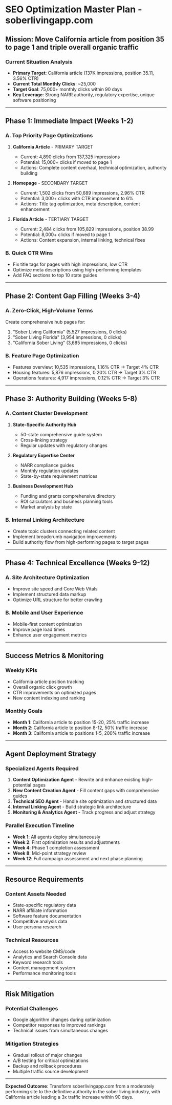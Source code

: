 # SEO Optimization Master Plan - soberlivingapp.com
## **Mission**: Move California article from position 35 to page 1 and triple overall organic traffic

### **Current Situation Analysis**
- **Primary Target**: California article (137K impressions, position 35.11, 3.56% CTR)
- **Current Total Monthly Clicks**: ~25,000
- **Target Goal**: 75,000+ monthly clicks within 90 days
- **Key Leverage**: Strong NARR authority, regulatory expertise, unique software positioning

---

## **Phase 1: Immediate Impact (Weeks 1-2)**

### **A. Top Priority Page Optimizations**
1. **California Article** - PRIMARY TARGET
   - Current: 4,890 clicks from 137,325 impressions
   - Potential: 15,000+ clicks if moved to page 1
   - Actions: Complete content overhaul, technical optimization, authority building

2. **Homepage** - SECONDARY TARGET  
   - Current: 1,502 clicks from 50,689 impressions, 2.96% CTR
   - Potential: 3,000+ clicks with CTR improvement to 6%
   - Actions: Title tag optimization, meta description, content enhancement

3. **Florida Article** - TERTIARY TARGET
   - Current: 2,484 clicks from 105,829 impressions, position 38.99
   - Potential: 8,000+ clicks if moved to page 1
   - Actions: Content expansion, internal linking, technical fixes

### **B. Quick CTR Wins**
- Fix title tags for pages with high impressions, low CTR
- Optimize meta descriptions using high-performing templates
- Add FAQ sections to top 10 state guides

---

## **Phase 2: Content Gap Filling (Weeks 3-4)**

### **A. Zero-Click, High-Volume Terms**
Create comprehensive hub pages for:
1. "Sober Living California" (5,527 impressions, 0 clicks)
2. "Sober Living Florida" (3,954 impressions, 0 clicks)  
3. "California Sober Living" (3,685 impressions, 0 clicks)

### **B. Feature Page Optimization**
- Features overview: 10,535 impressions, 1.16% CTR → Target 4% CTR
- Housing features: 5,876 impressions, 0.20% CTR → Target 3% CTR
- Operations features: 4,917 impressions, 0.12% CTR → Target 3% CTR

---

## **Phase 3: Authority Building (Weeks 5-8)**

### **A. Content Cluster Development**
1. **State-Specific Authority Hub**
   - 50-state comprehensive guide system
   - Cross-linking strategy
   - Regular updates with regulatory changes

2. **Regulatory Expertise Center**
   - NARR compliance guides
   - Monthly regulation updates
   - State-by-state requirement matrices

3. **Business Development Hub**
   - Funding and grants comprehensive directory
   - ROI calculators and business planning tools
   - Market analysis by state

### **B. Internal Linking Architecture**
- Create topic clusters connecting related content
- Implement breadcrumb navigation improvements
- Build authority flow from high-performing pages to target pages

---

## **Phase 4: Technical Excellence (Weeks 9-12)**

### **A. Site Architecture Optimization**
- Improve site speed and Core Web Vitals
- Implement structured data markup
- Optimize URL structure for better crawling

### **B. Mobile and User Experience**
- Mobile-first content optimization
- Improve page load times
- Enhance user engagement metrics

---

## **Success Metrics & Monitoring**

### **Weekly KPIs**
- California article position tracking
- Overall organic click growth
- CTR improvements on optimized pages
- New content indexing and ranking

### **Monthly Goals**
- **Month 1**: California article to position 15-20, 25% traffic increase
- **Month 2**: California article to position 8-12, 50% traffic increase  
- **Month 3**: California article to positions 1-5, 200% traffic increase

---

## **Agent Deployment Strategy**

### **Specialized Agents Required**
1. **Content Optimization Agent** - Rewrite and enhance existing high-potential pages
2. **New Content Creation Agent** - Fill content gaps with comprehensive guides
3. **Technical SEO Agent** - Handle site optimization and structured data
4. **Internal Linking Agent** - Build strategic link architecture
5. **Monitoring & Analytics Agent** - Track progress and adjust strategy

### **Parallel Execution Timeline**
- **Week 1**: All agents deploy simultaneously
- **Week 2**: First optimization results and adjustments
- **Week 4**: Phase 1 completion assessment
- **Week 8**: Mid-point strategy review
- **Week 12**: Full campaign assessment and next phase planning

---

## **Resource Requirements**

### **Content Assets Needed**
- State-specific regulatory data
- NARR affiliate information
- Software feature documentation
- Competitive analysis data
- User persona research

### **Technical Resources**
- Access to website CMS/code
- Analytics and Search Console data
- Keyword research tools
- Content management system
- Performance monitoring tools

---

## **Risk Mitigation**

### **Potential Challenges**
- Google algorithm changes during optimization
- Competitor responses to improved rankings
- Technical issues from simultaneous changes

### **Mitigation Strategies**
- Gradual rollout of major changes
- A/B testing for critical optimizations
- Backup and rollback procedures
- Multiple traffic source development

---

**Expected Outcome**: Transform soberlivingapp.com from a moderately performing site to the definitive authority in the sober living industry, with California article leading a 3x traffic increase within 90 days.